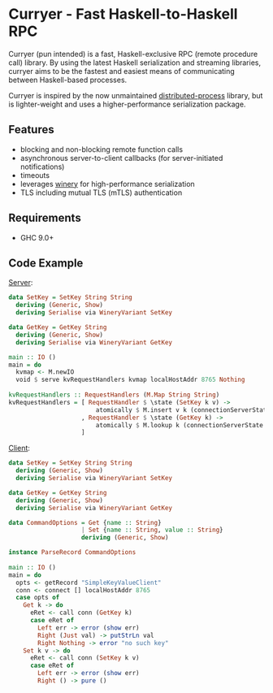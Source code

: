 # Curryer - Fast Haskell-to-Haskell RPC

Curryer (pun intended) is a fast, Haskell-exclusive RPC (remote procedure call) library. By using the latest Haskell serialization and streaming libraries, curryer aims to be the fastest and easiest means of communicating between Haskell-based processes.

Curryer is inspired by the now unmaintained [distributed-process](https://hackage.haskell.org/package/distributed-process) library, but is lighter-weight and uses a higher-performance serialization package.

## Features

* blocking and non-blocking remote function calls
* asynchronous server-to-client callbacks (for server-initiated notifications)
* timeouts
* leverages [winery](https://hackage.haskell.org/package/winery) for high-performance serialization
* TLS including mutual TLS (mTLS) authentication

## Requirements

* GHC 9.0+

## Code Example

[Server](examples/SimpleKeyValueServer.hs):

```haskell
data SetKey = SetKey String String
  deriving (Generic, Show)
  deriving Serialise via WineryVariant SetKey

data GetKey = GetKey String
  deriving (Generic, Show)
  deriving Serialise via WineryVariant GetKey

main :: IO ()
main = do
  kvmap <- M.newIO
  void $ serve kvRequestHandlers kvmap localHostAddr 8765 Nothing
  
kvRequestHandlers :: RequestHandlers (M.Map String String)
kvRequestHandlers = [ RequestHandler $ \state (SetKey k v) ->
                        atomically $ M.insert v k (connectionServerState state)
                    , RequestHandler $ \state (GetKey k) ->
                        atomically $ M.lookup k (connectionServerState state)
                    ]
```

[Client](examples/SimpleKeyValueClient.hs):

```haskell
data SetKey = SetKey String String
  deriving (Generic, Show)
  deriving Serialise via WineryVariant SetKey

data GetKey = GetKey String
  deriving (Generic, Show)
  deriving Serialise via WineryVariant GetKey

data CommandOptions = Get {name :: String}
                    | Set {name :: String, value :: String}
                    deriving (Generic, Show)

instance ParseRecord CommandOptions
                    
main :: IO ()
main = do
  opts <- getRecord "SimpleKeyValueClient"
  conn <- connect [] localHostAddr 8765
  case opts of
    Get k -> do
      eRet <- call conn (GetKey k)
      case eRet of
        Left err -> error (show err)
        Right (Just val) -> putStrLn val
        Right Nothing -> error "no such key"
    Set k v -> do
      eRet <- call conn (SetKey k v)
      case eRet of
        Left err -> error (show err)
        Right () -> pure ()

```
